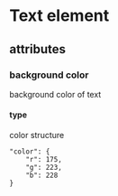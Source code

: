 # Text element

## attributes

### background color

background color of text

#### type
 
color structure

```
"color": {
    "r": 175,
    "g": 223,
    "b": 228
}
```